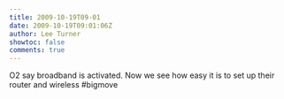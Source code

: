 ```yaml
---
title: 2009-10-19T09-01
date: 2009-10-19T09:01:06Z
author: Lee Turner
showtoc: false
comments: true
---
```


O2 say broadband is activated. Now we see how easy it is to set up their router and wireless #bigmove

